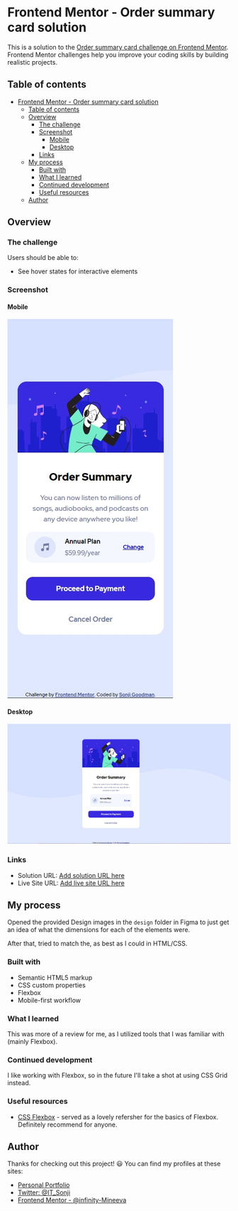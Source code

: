 # Frontend Mentor - Order summary card solution

This is a solution to the [Order summary card challenge on Frontend Mentor](https://www.frontendmentor.io/challenges/order-summary-component-QlPmajDUj). Frontend Mentor challenges help you improve your coding skills by building realistic projects. 

## Table of contents

- [Frontend Mentor - Order summary card solution](#frontend-mentor---order-summary-card-solution)
  - [Table of contents](#table-of-contents)
  - [Overview](#overview)
    - [The challenge](#the-challenge)
    - [Screenshot](#screenshot)
      - [Mobile](#mobile)
      - [Desktop](#desktop)
    - [Links](#links)
  - [My process](#my-process)
    - [Built with](#built-with)
    - [What I learned](#what-i-learned)
    - [Continued development](#continued-development)
    - [Useful resources](#useful-resources)
  - [Author](#author)



## Overview

### The challenge

Users should be able to:

- See hover states for interactive elements

### Screenshot

#### Mobile
![image](images/screenshots/V1_MOBILE.jpg)

#### Desktop
![image](images/screenshots/V1_DESKTOP.jpg)



### Links

- Solution URL: [Add solution URL here](https://your-solution-url.com)
- Live Site URL: [Add live site URL here](https://your-live-site-url.com)

## My process

Opened the provided Design images in the `design` folder in Figma to just get an idea of what the dimensions for each of the elements were.

After that, tried to match the, as best as I could in HTML/CSS.

### Built with

- Semantic HTML5 markup
- CSS custom properties
- Flexbox
- Mobile-first workflow



### What I learned

This was more of a review for me, as I utilized tools that I was familiar with (mainly Flexbox).


### Continued development

I like working with Flexbox, so in the future I'll take a shot at using CSS Grid instead.

### Useful resources

- [CSS Flexbox](https://www.w3schools.com/css/css3_flexbox.asp) - served as a lovely refersher for the basics of Flexbox. Definitely recommend for anyone.


## Author

Thanks for checking out this project! 😃 You can find my profiles at these sites:

- [Personal Portfolio](www.sonjigoodman.com)
- [Twitter: @IT_Sonji](https://twitter.com/sonji_it)
- [Frontend Mentor - @infinity-Mineeva](https://www.frontendmentor.io/profile/Infinity-Mineeva)

